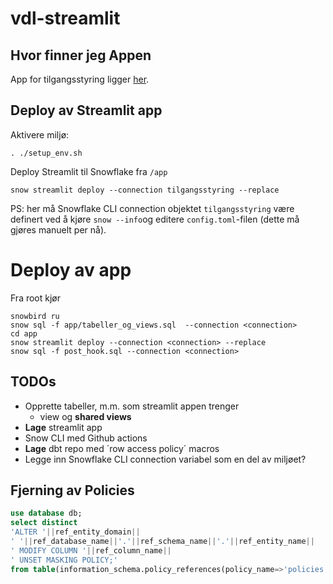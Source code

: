 # vdl-streamlit

## Hvor finner jeg Appen 
App for tilgangsstyring ligger [her](https://app.snowflake.com/qqhhrqv/finansiell_styring/#/streamlit-apps/TILGANGSSTYRING_RAW.USER_INPUT.TILGANGSSTYRING).

## Deploy av Streamlit app
Aktivere miljø:
```shell
. ./setup_env.sh
```
Deploy Streamlit til Snowflake fra ```/app```
```shell 
snow streamlit deploy --connection tilgangsstyring --replace
```
PS: her må Snowflake CLI connection objektet ```tilgangsstyring``` være definert ved å kjøre ```snow --info```og editere ```config.toml```-filen (dette må gjøres manuelt per nå).

# Deploy av app
Fra root kjør 
```
snowbird ru
snow sql -f app/tabeller_og_views.sql  --connection <connection>
cd app
snow streamlit deploy --connection <connection> --replace
snow sql -f post_hook.sql --connection <connection>
```


## TODOs
- Opprette tabeller, m.m. som streamlit appen trenger
    - view og __shared views__
- __Lage__ streamlit app 
- Snow CLI med Github actions
- __Lage__ dbt repo med ´row access policy´ macros
- Legge inn Snowflake CLI connection variabel som en del av miljøet? 


## Fjerning av Policies 
```sql
use database db; 
select distinct
'ALTER '||ref_entity_domain||
' '||ref_database_name||'.'||ref_schema_name||'.'||ref_entity_name||
' MODIFY COLUMN '||ref_column_name||
' UNSET MASKING POLICY;'
from table(information_schema.policy_references(policy_name=>'policies.<policy name>'));
```